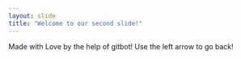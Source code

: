 ```yaml
---
layout: slide
title: "Welcome to our second slide!"
---
```

Made with Love by the help of gitbot!
Use the left arrow to go back!
